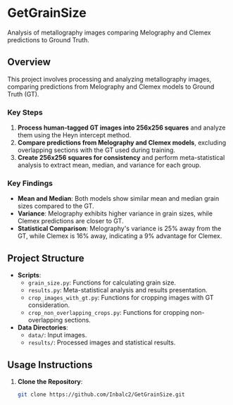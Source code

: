# GetGrainSize

Analysis of metallography images comparing Melography and Clemex predictions to Ground Truth.

## Overview

This project involves processing and analyzing metallography images, comparing predictions from Melography and Clemex models to Ground Truth (GT).

### Key Steps

1. **Process human-tagged GT images into 256x256 squares** and analyze them using the  Heyn intercept method.
2. **Compare predictions from Melography and Clemex models**, excluding overlapping sections with the GT used during training.
3. **Create 256x256 squares for consistency** and perform meta-statistical analysis to extract mean, median, and variance for each group.

### Key Findings

- **Mean and Median**: Both models show similar mean and median grain sizes compared to the GT.
- **Variance**: Melography exhibits higher variance in grain sizes, while Clemex predictions are closer to GT.
- **Statistical Comparison**: Melography's variance is 25% away from the GT, while Clemex is 16% away, indicating a 9% advantage for Clemex.

## Project Structure

- **Scripts**:
  - `grain_size.py`: Functions for calculating grain size.
  - `results.py`: Meta-statistical analysis and results presentation.
  - `crop_images_with_gt.py`: Functions for cropping images with GT consideration.
  - `crop_non_overlapping_crops.py`: Functions for cropping non-overlapping sections.
- **Data Directories**:
  - `data/`: Input images.
  - `results/`: Processed images and statistical results.

## Usage Instructions

1. **Clone the Repository**:
   ```sh
   git clone https://github.com/Inbalc2/GetGrainSize.git
